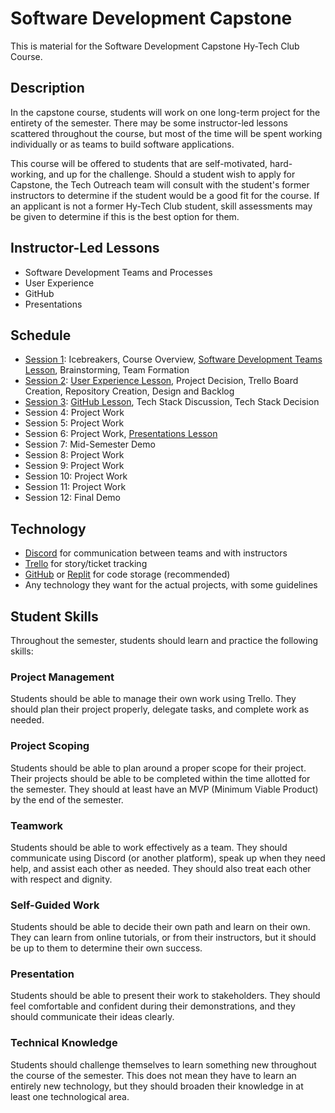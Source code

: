 # Software Development Capstone
This is material for the Software Development Capstone Hy-Tech Club Course.

## Description
In the capstone course, students will work on one long-term project for the entirety of the semester. There may be some instructor-led lessons scattered throughout the course, but most of the time will be spent working individually or as teams to build software applications.
 
This course will be offered to students that are self-motivated, hard-working, and up for the challenge. Should a student wish to apply for Capstone, the Tech Outreach team will consult with the student's former instructors to determine if the student would be a good fit for the course. If an applicant is not a former Hy-Tech Club student, skill assessments may be given to determine if this is the best option for them.

## Instructor-Led Lessons
- Software Development Teams and Processes
- User Experience
- GitHub
- Presentations

## Schedule
- [Session 1](Sessions/Session01.md): Icebreakers, Course Overview, [Software Development Teams Lesson](SoftwareDevTeamsLesson/README.md), Brainstorming, Team Formation
- [Session 2](Sessions/Session02.md): [User Experience Lesson](UserExperienceLesson/README.md), Project Decision, Trello Board Creation, Repository Creation, Design and Backlog
- [Session 3](Sessions/Session03.md): [GitHub Lesson](GitHubLesson/README.md), Tech Stack Discussion, Tech Stack Decision
- Session 4: Project Work
- Session 5: Project Work
- Session 6: Project Work, [Presentations Lesson](PresentationsLesson/README.md)
- Session 7: Mid-Semester Demo
- Session 8: Project Work
- Session 9: Project Work
- Session 10: Project Work
- Session 11: Project Work
- Session 12: Final Demo

## Technology
- [Discord](https://discord.com/channels/1007371497645543434/1007374016262189158) for communication between teams and with instructors
- [Trello](https://trello.com/) for story/ticket tracking
- [GitHub](https://github.com/) or [Replit](https://replit.com/) for code storage (recommended)
- Any technology they want for the actual projects, with some guidelines

## Student Skills
Throughout the semester, students should learn and practice the following skills:

### Project Management
Students should be able to manage their own work using Trello. They should plan their project properly, delegate tasks, and complete work as needed.

### Project Scoping
Students should be able to plan around a proper scope for their project. Their projects should be able to be completed within the time allotted for the semester. They should at least have an MVP (Minimum Viable Product) by the end of the semester.

### Teamwork
Students should be able to work effectively as a team. They should communicate using Discord (or another platform), speak up when they need help, and assist each other as needed. They should also treat each other with respect and dignity.

### Self-Guided Work
Students should be able to decide their own path and learn on their own. They can learn from online tutorials, or from their instructors, but it should be up to them to determine their own success.

### Presentation
Students should be able to present their work to stakeholders. They should feel comfortable and confident during their demonstrations, and they should communicate their ideas clearly.

### Technical Knowledge
Students should challenge themselves to learn something new throughout the course of the semester. This does not mean they have to learn an entirely new technology, but they should broaden their knowledge in at least one technological area.
